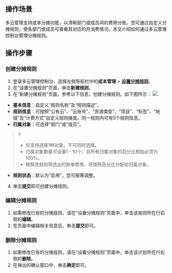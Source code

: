 ## 操作场景

多云管理支持成本分摊功能，以清晰部门或成员间的费用分账。您可通过自定义分摊规则，使各部门或成员可查看其对应的月消费情况。本文介绍如何通过多云管理控制台管理分摊规则。



## 操作步骤

### 创建分摊规则
1. 登录多云管理控制台，选择左侧导航栏中的**成本管理** > **[设置分摊规则](https://cmp.tencent.cn/cost/allocation-rules)**。
2. 在“设置分摊规则”页面，单击**新建规则**。
3. 在“新建分摊规则”页面，参考以下信息，创建分摊规则。如下图所示：
![](https://qcloudimg.tencent-cloud.cn/raw/d9c6c82d4feff80eb61f9259e509915b.png)
 - **基本信息**：自定义“规则名称”及“规则描述”。
 - **规则信息**：可按照“公有云”、“云账号”、“资源类型”、“项目”、“标签”、“地域”及“计费方式”自定义规则维度。同一规则内可有5个规则信息。
 - **归属对象**：可选择“部门”或“成员”。
 >?
 >- 仅支持选择1种对象，不可同时选择。
 >- 归属对象数量可设置1 - 10个，且所有归属对象的百分比相加必须为100%。
 >- 按照改规则筛选出的账单费用，将按照百分比分配给归属对象。
 >
 - **规则状态**：默认为“启用”，您可按需调整。
4. 单击**提交**即可创建分摊规则。


### 编辑分摊规则
1. 如需修改已有的分摊规则，请在“设置分摊规则”页面中，单击该规则所在行右侧的**编辑**。
2. 在页面中编辑相关信息后，单击**提交**即可。


### 删除分摊规则
1. 如需修改已有的分摊规则，请在“设置分摊规则”页面中，单击该计划所在行右侧的**删除**。
2. 在弹出的确认窗口中，单击**确定**即可。

